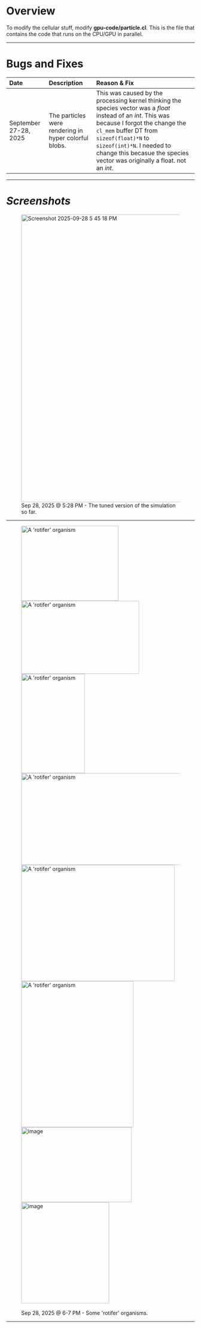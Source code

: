 # **Overview**

To modify the cellular stuff, modify **gpu-code/particle.cl**. This is the file	
that contains the code that runs on the CPU/GPU in parallel.

***

# **Bugs and Fixes**

| Date | Description | Reason & Fix |
|:-|:-|:-|
| September 27-28, 2025 | The particles were rendering in hyper colorful blobs. | This was caused by the processing kernel thinking the species vector was a *float* instead of an *int*. This was because I forgot the change the `cl_mem` buffer DT from `sizeof(float)*N` to `sizeof(int)*N`. I needed to change this becasue the species vector was originally a float. not an *int*.|

***

# ***Screenshots***

<figure>
	<img width="1366" height="768" alt="Screenshot 2025-09-28 5 45 18 PM" src="https://github.com/user-attachments/assets/592072fd-ddc2-4468-a06d-3806098d7828" />
	<figcaption>Sep 28, 2025 @ 5:28 PM - The tuned version of the simulation so far.</figcaption>
</figure>

***

<figure>
	<img width="260" height="200" alt="A 'rotifer' organism" src="https://github.com/user-attachments/assets/8823513e-226c-45de-ac0c-996e099e5bd4" />
	<img width="315" height="195" alt="A 'rotifer' organism" src="https://github.com/user-attachments/assets/83e3f0d3-6e9d-4a68-9a7e-428618709a8c" />
	<img width="170" height="265" alt="A 'rotifer' organism" src="https://github.com/user-attachments/assets/3a12dd4e-4c30-4f4d-a911-8845676cc582" />
	<img width="480" height="245" alt="A 'rotifer' organism" src="https://github.com/user-attachments/assets/d1e96904-9dcc-41af-86b2-4d8f7cba6768" />
	<img width="410" height="310" alt="A 'rotifer' organism" src="https://github.com/user-attachments/assets/49e31ad1-62e9-40ed-ad7a-ba5adeb7bf93" />
	<img width="300" height="390" alt="A 'rotifer' organism" src="https://github.com/user-attachments/assets/cdb01788-ec61-499c-b4d8-f5701637580b" />
	<img width="295" height="200" alt="image" src="https://github.com/user-attachments/assets/a955775c-aa62-454f-bc6b-f04f7b61795b" />
	<img width="235" height="270" alt="image" src="https://github.com/user-attachments/assets/06fc6b62-5353-44ca-a0d9-4c13a98bc1a8" />
	<figcaption><br>Sep 28, 2025 @ 6-7 PM - Some 'rotifer' organisms.</figcaption>
</figure>

***
